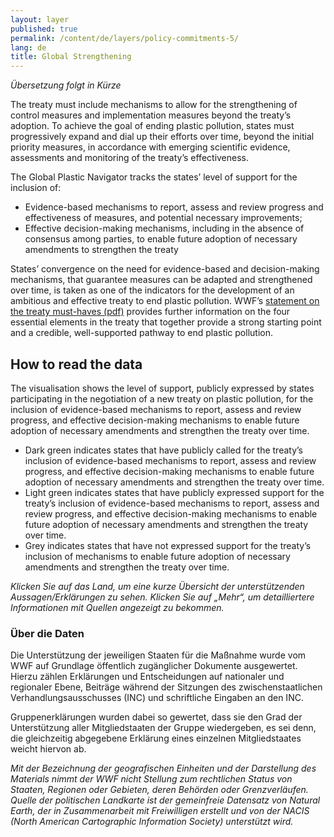 ```yaml
---
layout: layer
published: true
permalink: /content/de/layers/policy-commitments-5/
lang: de
title: Global Strengthening
---
```


_Übersetzung folgt in Kürze_

The treaty must include mechanisms to allow for the strengthening of control measures and implementation measures beyond the treaty’s adoption. To achieve the goal of ending plastic pollution, states must progressively expand and dial up their efforts over time, beyond the initial priority measures, in accordance with emerging scientific evidence, assessments and monitoring of the treaty’s effectiveness.

The Global Plastic Navigator tracks the states’ level of support for the inclusion of:

* Evidence-based mechanisms to report, assess and review progress and effectiveness of measures, and potential necessary improvements;
* Effective decision-making mechanisms, including in the absence of consensus among parties, to enable future adoption of necessary amendments to strengthen the treaty

States’ convergence on the need for evidence-based and decision-making mechanisms, that guarantee measures can be adapted and strengthened over time, is taken as one of the indicators for the development of an ambitious and effective treaty to end plastic pollution. WWF’s [statement on the treaty must-haves (pdf)](https://wwfint.awsassets.panda.org/downloads/a-global-treaty-to-end-plastic-pollution-must-haves.pdf) provides further information on the four essential elements in the treaty that together provide a strong starting point and a credible, well-supported pathway to end plastic pollution.

## How to read the data

The visualisation shows the level of support, publicly expressed by states participating in the negotiation of a new treaty on plastic pollution, for the inclusion of evidence-based mechanisms to report, assess and review progress, and effective decision-making mechanisms to enable future adoption of necessary amendments and strengthen the treaty over time.

* Dark green indicates states that have publicly called for the treaty’s inclusion of evidence-based mechanisms to report, assess and review progress, and effective decision-making mechanisms to enable future adoption of necessary amendments and strengthen the treaty over time.
* Light green indicates states that have publicly expressed support for the treaty’s inclusion of evidence-based mechanisms to report, assess and review progress, and effective decision-making mechanisms to enable future adoption of necessary amendments and strengthen the treaty over time.
* Grey indicates states that have not expressed support for the treaty’s inclusion of mechanisms to enable future adoption of necessary amendments and strengthen the treaty over time.

_Klicken Sie auf das Land, um eine kurze Übersicht der unterstützenden Aussagen/Erklärungen zu sehen. Klicken Sie auf „Mehr“, um detailliertere Informationen mit Quellen angezeigt zu bekommen._

### Über die Daten

Die Unterstützung der jeweiligen Staaten für die Maßnahme wurde vom WWF auf Grundlage öffentlich zugänglicher Dokumente ausgewertet. Hierzu zählen Erklärungen und Entscheidungen auf nationaler und regionaler Ebene, Beiträge während der Sitzungen des zwischenstaatlichen Verhandlungsausschusses (INC) und schriftliche Eingaben an den INC.

Gruppenerklärungen wurden dabei so gewertet, dass sie den Grad der Unterstützung aller Mitgliedstaaten der Gruppe wiedergeben, es sei denn, die gleichzeitig abgegebene Erklärung eines einzelnen Mitgliedstaates weicht hiervon ab.

_Mit der Bezeichnung der geografischen Einheiten und der Darstellung des Materials nimmt der WWF nicht Stellung zum rechtlichen Status von Staaten, Regionen oder Gebieten, deren Behörden oder Grenzverläufen. Quelle der politischen Landkarte ist der gemeinfreie Datensatz von Natural Earth, der in Zusammenarbeit mit Freiwilligen erstellt und von der NACIS (North American Cartographic Information Society) unterstützt wird._
